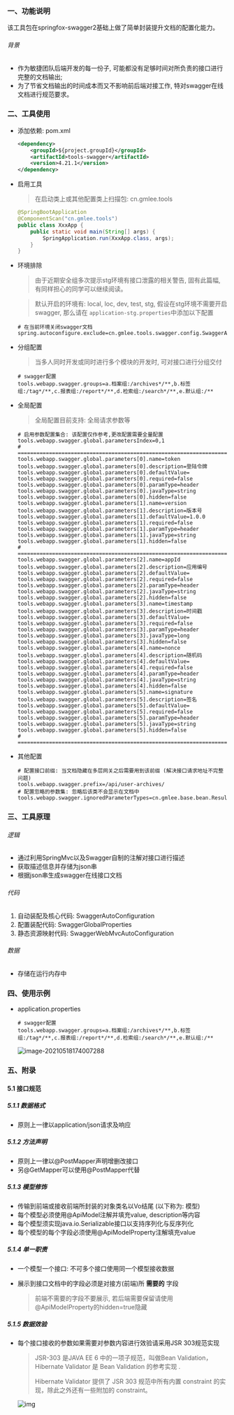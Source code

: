 ### 一、功能说明

​		该工具包在springfox-swagger2基础上做了简单封装提升文档的配置化能力。

###### 背景

- 作为敏捷团队后端开发的每一份子, 可能都没有足够时间对所负责的接口进行完整的文档输出; 
- 为了节省文档输出的时间成本而又不影响前后端对接工作, 特对swagger在线文档进行规范要求。



### 二、工具使用

- 添加依赖: pom.xml

  ```xml
  <dependency>
      <groupId>${project.groupId}</groupId>
      <artifactId>tools-swagger</artifactId>
      <version>4.21.1</version>
  </dependency>
  ```

- 启用工具

  > 在启动类上或其他配置类上扫描包: cn.gmlee.tools

  ```java
  @SpringBootApplication
  @ComponentScan("cn.gmlee.tools")
  public class XxxApp {
      public static void main(String[] args) {
          SpringApplication.run(XxxApp.class, args);
      }
  }
  ```

- 环境排除

  > 由于近期安全组多次提示stg环境有接口泄露的相关警告, 固有此篇幅, 有同样担心的同学可以继续阅读。

  > 默认开启的环境有: local, loc, dev, test, stg, 假设在stg环境不需要开启swagger, 那么请在 `application-stg.properties`中添加以下配置

  ```properties
  # 在当前环境关闭swagger文档
  spring.autoconfigure.exclude=cn.gmlee.tools.swagger.config.SwaggerAutoConfiguration
  ```

- 分组配置

  > 当多人同时开发或同时进行多个模块的开发时, 可对接口进行分组交付

  ```properties
  # swagger配置
  tools.webapp.swagger.groups=a.档案组:/archives*/**,b.标签组:/tag*/**,c.报表组:/report*/**,d.检索组:/search*/**,e.默认组:/**
  ```

- 全局配置

  > 全局配置目前支持: 全局请求参数等

  ```properties
  # 启用参数配置集合: 该配置仅作参考,更改配置需要全量配置
  tools.webapp.swagger.global.parametersIndex=0,1
  # ===========================================================================
  tools.webapp.swagger.global.parameters[0].name=token
  tools.webapp.swagger.global.parameters[0].description=登陆令牌
  tools.webapp.swagger.global.parameters[0].defaultValue=
  tools.webapp.swagger.global.parameters[0].required=false
  tools.webapp.swagger.global.parameters[0].paramType=header
  tools.webapp.swagger.global.parameters[0].javaType=string
  tools.webapp.swagger.global.parameters[0].hidden=false
  tools.webapp.swagger.global.parameters[1].name=version
  tools.webapp.swagger.global.parameters[1].description=版本号
  tools.webapp.swagger.global.parameters[1].defaultValue=1.0.0
  tools.webapp.swagger.global.parameters[1].required=false
  tools.webapp.swagger.global.parameters[1].paramType=header
  tools.webapp.swagger.global.parameters[1].javaType=string
  tools.webapp.swagger.global.parameters[1].hidden=false
  # ===========================================================================
  tools.webapp.swagger.global.parameters[2].name=appId
  tools.webapp.swagger.global.parameters[2].description=应用编号
  tools.webapp.swagger.global.parameters[2].defaultValue=
  tools.webapp.swagger.global.parameters[2].required=false
  tools.webapp.swagger.global.parameters[2].paramType=header
  tools.webapp.swagger.global.parameters[2].javaType=string
  tools.webapp.swagger.global.parameters[2].hidden=false
  tools.webapp.swagger.global.parameters[3].name=timestamp
  tools.webapp.swagger.global.parameters[3].description=时间戳
  tools.webapp.swagger.global.parameters[3].defaultValue=
  tools.webapp.swagger.global.parameters[3].required=false
  tools.webapp.swagger.global.parameters[3].paramType=header
  tools.webapp.swagger.global.parameters[3].javaType=long
  tools.webapp.swagger.global.parameters[3].hidden=false
  tools.webapp.swagger.global.parameters[4].name=nonce
  tools.webapp.swagger.global.parameters[4].description=随机码
  tools.webapp.swagger.global.parameters[4].defaultValue=
  tools.webapp.swagger.global.parameters[4].required=false
  tools.webapp.swagger.global.parameters[4].paramType=header
  tools.webapp.swagger.global.parameters[4].javaType=string
  tools.webapp.swagger.global.parameters[4].hidden=false
  tools.webapp.swagger.global.parameters[5].name=signature
  tools.webapp.swagger.global.parameters[5].description=签名
  tools.webapp.swagger.global.parameters[5].defaultValue=
  tools.webapp.swagger.global.parameters[5].required=false
  tools.webapp.swagger.global.parameters[5].paramType=header
  tools.webapp.swagger.global.parameters[5].javaType=string
  tools.webapp.swagger.global.parameters[5].hidden=false
  # ===========================================================================
  ```

- 其他配置

  ```properties
  # 配置接口前缀: 当文档隐藏在多层网关之后需要用到该前缀 (解决接口请求地址不完整问题)
  tools.webapp.swagger.prefix=/api/user-archives/
  # 配置忽略的参数集: 忽略后该类不会显示在文档中
  tools.webapp.swagger.ignoredParameterTypes=cn.gmlee.base.bean.Result
  ```

  

### 三、工具原理

###### 逻辑

- 通过利用SpringMvc以及Swagger自制的注解对接口进行描述
- 获取描述信息并存储为json串
- 根据json串生成swagger在线接口文档



###### 代码

1. 自动装配及核心代码: SwaggerAutoConfiguration
2. 配置装配代码: SwaggerGlobalProperties
3. 静态资源映射代码: SwaggerWebMvcAutoConfiguration



###### 数据

- 存储在运行内存中





### 四、使用示例

- application.properties

  ```properties
  # swagger配置
  tools.webapp.swagger.groups=a.档案组:/archives*/**,b.标签组:/tag*/**,c.报表组:/report*/**,d.检索组:/search*/**,e.默认组:/**
  ```
  
  ![image-20210518174007288](E:\PRO\gm\TOOLS\doc\Swagger接口在线文档集成简要说明.assets\image-20210518174007288.png) 
  



### 五、附录

#### 5.1 接口规范

##### 5.1.1 数据格式

- 原则上一律以application/json请求及响应

##### 5.1.2 方法声明

- 原则上一律以@PostMapper声明增删改接口
- 另@GetMapper可以使用@PostMapper代替

##### 5.1.3 模型修饰

- 传输到前端或接收前端所封装的对象类名以Vo结尾 (以下称为: 模型)
- 每个模型必须使用@ApiModel注解并填充value, description等内容
- 每个模型须实现java.io.Serializable接口以支持序列化与反序列化
- 每个模型的每个字段必须使用@ApiModelProperty注解填充value

##### 5.1.4 单一职责

- 一个模型一个接口: 不可多个接口使用同一个模型接收数据

- 展示到接口文档中的字段必须是对接方(前端)所 **需要的** 字段

  > 前端不需要的字段不要展示, 若后端需要保留请使用@ApiModelProperty的hidden=true隐藏

##### 5.1.5 数据效验

- 每个接口接收的参数如果需要对参数内容进行效验请采用JSR 303规范实现

  > JSR-303 是JAVA EE 6 中的一项子规范，叫做Bean Validation，Hibernate Validator 是 Bean Validation 的参考实现 . 
  >
  > Hibernate Validator 提供了 JSR 303 规范中所有内置 constraint 的实现，除此之外还有一些附加的 constraint。

  ![img](https://upload-images.jianshu.io/upload_images/3145530-8ae74d19e6c65b4c?imageMogr2/auto-orient/strip|imageView2/2/w/654/format/webp)  